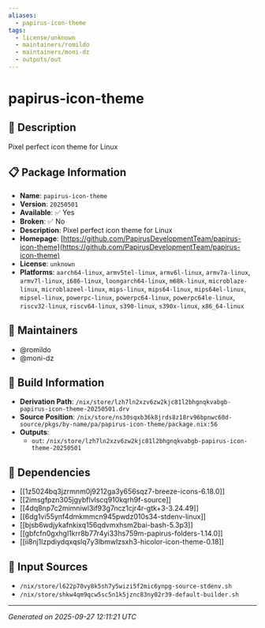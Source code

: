 ```yaml
---
aliases:
  - papirus-icon-theme
tags:
  - license/unknown
  - maintainers/romildo
  - maintainers/moni-dz
  - outputs/out
---
```


# papirus-icon-theme

## 📝 Description

Pixel perfect icon theme for Linux

## 📋 Package Information

- **Name**: `papirus-icon-theme`
- **Version**: `20250501`
- **Available**: ✅ Yes
- **Broken**: ✅ No
- **Description**: Pixel perfect icon theme for Linux
- **Homepage**: [https://github.com/PapirusDevelopmentTeam/papirus-icon-theme](https://github.com/PapirusDevelopmentTeam/papirus-icon-theme)
- **License**: `unknown`
- **Platforms**: `aarch64-linux`, `armv5tel-linux`, `armv6l-linux`, `armv7a-linux`, `armv7l-linux`, `i686-linux`, `loongarch64-linux`, `m68k-linux`, `microblaze-linux`, `microblazeel-linux`, `mips-linux`, `mips64-linux`, `mips64el-linux`, `mipsel-linux`, `powerpc-linux`, `powerpc64-linux`, `powerpc64le-linux`, `riscv32-linux`, `riscv64-linux`, `s390-linux`, `s390x-linux`, `x86_64-linux`
## 👥 Maintainers

- @romildo
- @moni-dz


## 🔧 Build Information

- **Derivation Path**: `/nix/store/lzh7ln2xzv6zw2kjc81l2bhgnqkvabgb-papirus-icon-theme-20250501.drv`
- **Source Position**: `/nix/store/ns30sqxb36k8jrds8z18rv96bpnwc60d-source/pkgs/by-name/pa/papirus-icon-theme/package.nix:56`
- **Outputs**:
  - `out`:  `/nix/store/lzh7ln2xzv6zw2kjc81l2bhgnqkvabgb-papirus-icon-theme-20250501`

## 🔗 Dependencies

- [[1z5024bq3jzrmnm0j9212ga3y656sqz7-breeze-icons-6.18.0]]
- [[2imsgfpzn305jgybflvlscq910kqrh9f-source]]
- [[4dq8np7c2mimniwl3if93g7ncz1cjr4r-gtk+3-3.24.49]]
- [[6dg1vi55ynf4dmkmmcn945pwdz010s34-stdenv-linux]]
- [[bjsb6wdjykafnkixq156qdvmxhsm2bai-bash-5.3p3]]
- [[gbfcfn0gxhgl1krr8b77r4yi33hs759m-papirus-folders-1.14.0]]
- [[ii8nj1lzpdiydqxqslq7y3lbmwlzsxh3-hicolor-icon-theme-0.18]]

## 📁 Input Sources

- `/nix/store/l622p70vy8k5sh7y5wizi5f2mic6ynpg-source-stdenv.sh`
- `/nix/store/shkw4qm9qcw5sc5n1k5jznc83ny02r39-default-builder.sh`

---
*Generated on 2025-09-27 12:11:21 UTC*

